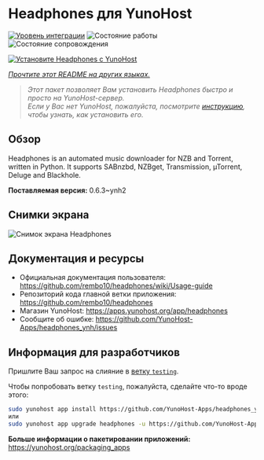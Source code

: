 <!--
Важно: этот README был автоматически сгенерирован <https://github.com/YunoHost/apps/tree/master/tools/readme_generator>
Он НЕ ДОЛЖЕН редактироваться вручную.
-->

# Headphones для YunoHost

[![Уровень интеграции](https://dash.yunohost.org/integration/headphones.svg)](https://ci-apps.yunohost.org/ci/apps/headphones/) ![Состояние работы](https://ci-apps.yunohost.org/ci/badges/headphones.status.svg) ![Состояние сопровождения](https://ci-apps.yunohost.org/ci/badges/headphones.maintain.svg)

[![Установите Headphones с YunoHost](https://install-app.yunohost.org/install-with-yunohost.svg)](https://install-app.yunohost.org/?app=headphones)

*[Прочтите этот README на других языках.](./ALL_README.md)*

> *Этот пакет позволяет Вам установить Headphones быстро и просто на YunoHost-сервер.*  
> *Если у Вас нет YunoHost, пожалуйста, посмотрите [инструкцию](https://yunohost.org/install), чтобы узнать, как установить его.*

## Обзор

Headphones is an automated music downloader for NZB and Torrent, written in Python. It supports SABnzbd, NZBget, Transmission, µTorrent, Deluge and Blackhole.


**Поставляемая версия:** 0.6.3~ynh2

## Снимки экрана

![Снимок экрана Headphones](./doc/screenshots/screenshot01.png)

## Документация и ресурсы

- Официальная документация пользователя: <https://github.com/rembo10/headphones/wiki/Usage-guide>
- Репозиторий кода главной ветки приложения: <https://github.com/rembo10/headphones>
- Магазин YunoHost: <https://apps.yunohost.org/app/headphones>
- Сообщите об ошибке: <https://github.com/YunoHost-Apps/headphones_ynh/issues>

## Информация для разработчиков

Пришлите Ваш запрос на слияние в [ветку `testing`](https://github.com/YunoHost-Apps/headphones_ynh/tree/testing).

Чтобы попробовать ветку `testing`, пожалуйста, сделайте что-то вроде этого:

```bash
sudo yunohost app install https://github.com/YunoHost-Apps/headphones_ynh/tree/testing --debug
или
sudo yunohost app upgrade headphones -u https://github.com/YunoHost-Apps/headphones_ynh/tree/testing --debug
```

**Больше информации о пакетировании приложений:** <https://yunohost.org/packaging_apps>

